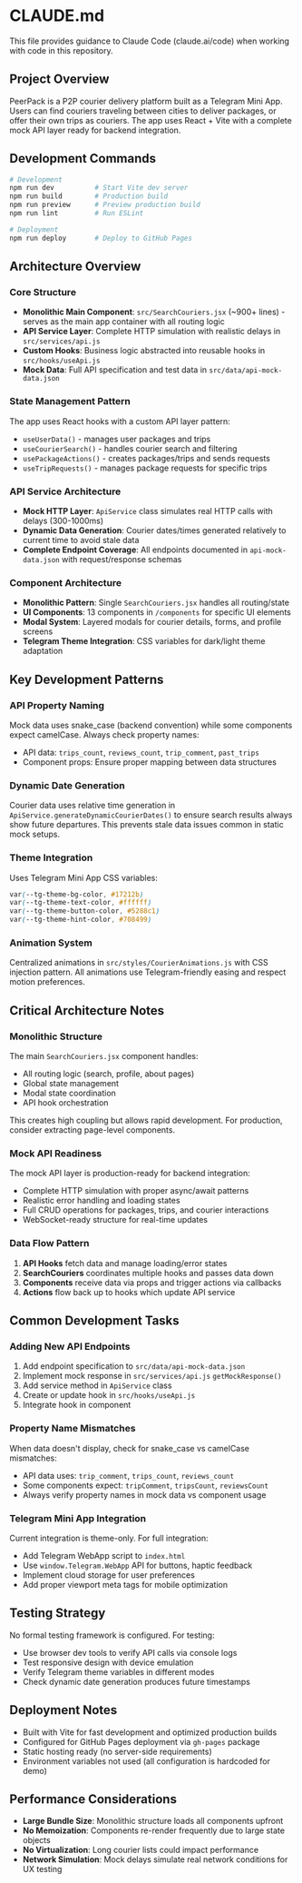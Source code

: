 # CLAUDE.md

This file provides guidance to Claude Code (claude.ai/code) when working with code in this repository.

## Project Overview

PeerPack is a P2P courier delivery platform built as a Telegram Mini App. Users can find couriers traveling between cities to deliver packages, or offer their own trips as couriers. The app uses React + Vite with a complete mock API layer ready for backend integration.

## Development Commands

```bash
# Development
npm run dev          # Start Vite dev server
npm run build        # Production build
npm run preview      # Preview production build
npm run lint         # Run ESLint

# Deployment
npm run deploy       # Deploy to GitHub Pages
```

## Architecture Overview

### Core Structure
- **Monolithic Main Component**: `src/SearchCouriers.jsx` (~900+ lines) - serves as the main app container with all routing logic
- **API Service Layer**: Complete HTTP simulation with realistic delays in `src/services/api.js`
- **Custom Hooks**: Business logic abstracted into reusable hooks in `src/hooks/useApi.js`
- **Mock Data**: Full API specification and test data in `src/data/api-mock-data.json`

### State Management Pattern
The app uses React hooks with a custom API layer pattern:
- `useUserData()` - manages user packages and trips
- `useCourierSearch()` - handles courier search and filtering
- `usePackageActions()` - creates packages/trips and sends requests
- `useTripRequests()` - manages package requests for specific trips

### API Service Architecture
- **Mock HTTP Layer**: `ApiService` class simulates real HTTP calls with delays (300-1000ms)
- **Dynamic Data Generation**: Courier dates/times generated relatively to current time to avoid stale data
- **Complete Endpoint Coverage**: All endpoints documented in `api-mock-data.json` with request/response schemas

### Component Architecture
- **Monolithic Pattern**: Single `SearchCouriers.jsx` handles all routing/state
- **UI Components**: 13 components in `/components` for specific UI elements
- **Modal System**: Layered modals for courier details, forms, and profile screens
- **Telegram Theme Integration**: CSS variables for dark/light theme adaptation

## Key Development Patterns

### API Property Naming
Mock data uses snake_case (backend convention) while some components expect camelCase. Always check property names:
- API data: `trips_count`, `reviews_count`, `trip_comment`, `past_trips`
- Component props: Ensure proper mapping between data structures

### Dynamic Date Generation
Courier data uses relative time generation in `ApiService.generateDynamicCourierDates()` to ensure search results always show future departures. This prevents stale data issues common in static mock setups.

### Theme Integration
Uses Telegram Mini App CSS variables:
```css
var(--tg-theme-bg-color, #17212b)
var(--tg-theme-text-color, #ffffff) 
var(--tg-theme-button-color, #5288c1)
var(--tg-theme-hint-color, #708499)
```

### Animation System
Centralized animations in `src/styles/CourierAnimations.js` with CSS injection pattern. All animations use Telegram-friendly easing and respect motion preferences.

## Critical Architecture Notes

### Monolithic Structure
The main `SearchCouriers.jsx` component handles:
- All routing logic (search, profile, about pages)
- Global state management
- Modal state coordination
- API hook orchestration

This creates high coupling but allows rapid development. For production, consider extracting page-level components.

### Mock API Readiness
The mock API layer is production-ready for backend integration:
- Complete HTTP simulation with proper async/await patterns
- Realistic error handling and loading states
- Full CRUD operations for packages, trips, and courier interactions
- WebSocket-ready structure for real-time updates

### Data Flow Pattern
1. **API Hooks** fetch data and manage loading/error states
2. **SearchCouriers** coordinates multiple hooks and passes data down
3. **Components** receive data via props and trigger actions via callbacks
4. **Actions** flow back up to hooks which update API service

## Common Development Tasks

### Adding New API Endpoints
1. Add endpoint specification to `src/data/api-mock-data.json`
2. Implement mock response in `src/services/api.js` `getMockResponse()`
3. Add service method in `ApiService` class
4. Create or update hook in `src/hooks/useApi.js`
5. Integrate hook in component

### Property Name Mismatches
When data doesn't display, check for snake_case vs camelCase mismatches:
- API data uses: `trip_comment`, `trips_count`, `reviews_count`
- Some components expect: `tripComment`, `tripsCount`, `reviewsCount`
- Always verify property names in mock data vs component usage

### Telegram Mini App Integration
Current integration is theme-only. For full integration:
- Add Telegram WebApp script to `index.html`
- Use `window.Telegram.WebApp` API for buttons, haptic feedback
- Implement cloud storage for user preferences
- Add proper viewport meta tags for mobile optimization

## Testing Strategy

No formal testing framework is configured. For testing:
- Use browser dev tools to verify API calls via console logs
- Test responsive design with device emulation
- Verify Telegram theme variables in different modes
- Check dynamic date generation produces future timestamps

## Deployment Notes

- Built with Vite for fast development and optimized production builds
- Configured for GitHub Pages deployment via `gh-pages` package
- Static hosting ready (no server-side requirements)
- Environment variables not used (all configuration is hardcoded for demo)

## Performance Considerations

- **Large Bundle Size**: Monolithic structure loads all components upfront
- **No Memoization**: Components re-render frequently due to large state objects
- **No Virtualization**: Long courier lists could impact performance
- **Network Simulation**: Mock delays simulate real network conditions for UX testing